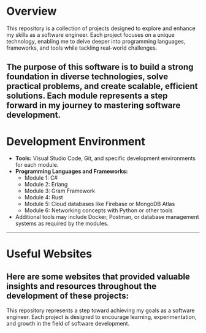 # Overview

This repository is a collection of projects designed to explore and enhance my skills as a software engineer. Each project focuses on a unique technology, enabling me to delve deeper into programming languages, frameworks, and tools while tackling real-world challenges.

The purpose of this software is to build a strong foundation in diverse technologies, solve practical problems, and create scalable, efficient solutions. Each module represents a step forward in my journey to mastering software development.
---

# Development Environment

- **Tools:** Visual Studio Code, Git, and specific development environments for each module.
- **Programming Languages and Frameworks:** 
  - Module 1: C#
  - Module 2: Erlang
  - Module 3: Gram Framework
  - Module 4: Rust
  - Module 5: Cloud databases like Firebase or MongoDB Atlas
  - Module 6: Networking concepts with Python or other tools
- Additional tools may include Docker, Postman, or database management systems as required by the modules.

---

# Useful Websites

Here are some websites that provided valuable insights and resources throughout the development of these projects:
---

This repository represents a step toward achieving my goals as a software engineer. Each project is designed to encourage learning, experimentation, and growth in the field of software development.
